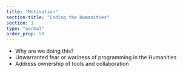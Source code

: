 ```yaml
---
title: "Motivation"
section-title: "Coding the Humanities"
section: 1
type: "normal"
order_prop: 50
---
```


+ Why are we doing this?
+ Unwarranted fear or wariness of programming in the Humanities
+ Address ownership of tools and collaboration

